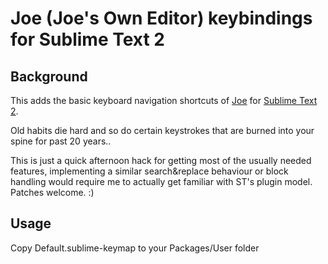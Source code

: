 # Joe (Joe's Own Editor) keybindings for Sublime Text 2

## Background

This adds the basic keyboard navigation shortcuts of [Joe][1] for [Sublime Text 2][2].

Old habits die hard and so do certain keystrokes that are burned into your spine
for past 20 years..

This is just a quick afternoon hack for getting most of the usually needed features, implementing
a similar search&replace behaviour or block handling would require me to actually get familiar
with ST's plugin model. Patches welcome. :)

## Usage

Copy Default.sublime-keymap to your Packages/User folder

[1]: http://en.wikipedia.org/wiki/Joe's_Own_Editor
[2]: http://www.sublimetext.com/2
